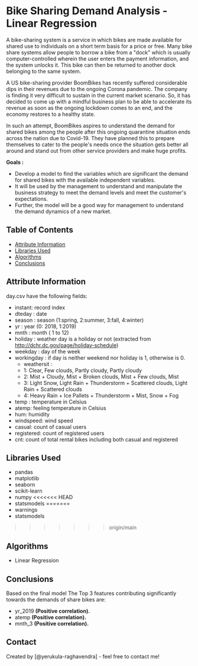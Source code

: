 # Bike Sharing Demand Analysis - Linear Regression

A bike-sharing system is a service in which bikes are made available for shared use to individuals on a short term basis for a price or free. Many bike share systems allow people to borrow a bike from a "dock" which is usually computer-controlled wherein the user enters the payment information, and the system unlocks it. This bike can then be returned to another dock belonging to the same system.


A US bike-sharing provider BoomBikes has recently suffered considerable dips in their revenues due to the ongoing Corona pandemic. The company is finding it very difficult to sustain in the current market scenario. So, it has decided to come up with a mindful business plan to be able to accelerate its revenue as soon as the ongoing lockdown comes to an end, and the economy restores to a healthy state. 

In such an attempt, BoomBikes aspires to understand the demand for shared bikes among the people after this ongoing quarantine situation ends across the nation due to Covid-19. They have planned this to prepare themselves to cater to the people's needs once the situation gets better all around and stand out from other service providers and make huge profits.

**Goals :**
*  Develop a model to find the variables which are significant the demand for shared bikes with the available independent variables.
*  It will be used by the management to understand and manipulate the business strategy to meet the demand levels and meet the customer's expectations.
*  Further, the model will be a good way for management to understand the demand dynamics of a new market.


## Table of Contents
* [Attribute Information](#attribute-information)
* [Libraries Used](#libraries-used)
* [Algorithms](#algorithms)
* [Conclusions](#conclusions)

<!-- You can include any other section that is pertinent to your problem -->

## Attribute Information
day.csv have the following fields:
*  instant: record index
*  dteday : date
*  season : season (1:spring, 2:summer, 3:fall, 4:winter)
*  yr : year (0: 2018, 1:2019)
*  mnth : month ( 1 to 12)
*  holiday : weather day is a holiday or not (extracted from http://dchr.dc.gov/page/holiday-schedule)
*  weekday : day of the week
*  workingday : if day is neither weekend nor holiday is 1, otherwise is 0.
	+ weathersit : 
	*  1: Clear, Few clouds, Partly cloudy, Partly cloudy
	*  2: Mist + Cloudy, Mist + Broken clouds, Mist + Few clouds, Mist
	*  3: Light Snow, Light Rain + Thunderstorm + Scattered clouds, Light Rain + Scattered clouds
	*  4: Heavy Rain + Ice Pallets + Thunderstorm + Mist, Snow + Fog
*  temp : temperature in Celsius
*  atemp: feeling temperature in Celsius
*  hum: humidity
*  windspeed: wind speed
*  casual: count of casual users
*  registered: count of registered users
*  cnt: count of total rental bikes including both casual and registered


## Libraries Used
- pandas
- matplotlib
- seaborn
- scikit-learn
- numpy
<<<<<<< HEAD
- statsmodels
=======
- warnings
- statsmodels

>>>>>>> origin/main

## Algorithms
- Linear Regression

## Conclusions

Based on the final model The Top 3 features contributing significantly towards the demands of share bikes are:

*  yr_2019 **(Positive correlation).**
*  atemp **(Positive correlation).**
*  mnth_3 **(Positive correlation).**




## Contact
Created by [@yerukula-raghavendra] - feel free to contact me!


<!-- Optional -->
<!-- ## License -->
<!-- This project is open source and available under the [... License](). -->

<!-- You don't have to include all sections - just the one's relevant to your project -->
